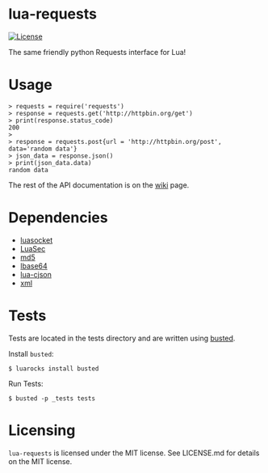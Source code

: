lua-requests
====
[![License](http://img.shields.io/badge/License-MIT-brightgreen.svg)](LICENSE)

The same friendly python Requests interface for Lua!



Usage
====

	> requests = require('requests')
	> response = requests.get('http://httpbin.org/get')
	> print(response.status_code)
	200
	>
	> response = requests.post{url = 'http://httpbin.org/post', data='random data'}
	> json_data = response.json()
	> print(json_data.data)
	random data

The rest of the API documentation is on the [wiki](http://github.com/JakobGreen/lua-requests/wiki) page.


Dependencies
====

- [luasocket](http://w3.impa.br/~diego/software/luasocket/ "LuaSocket homepage")
- [LuaSec](http://luasec.luaforge.net')
- [md5](https://github.com/kikito/md5.lua "md5 github")
- [lbase64](https://github.com/LuaDist/lbase64 "lbase64 github")
- [lua-cjson](http://www.kyne.com.au/~mark/software/lua-cjson.php)
- [xml](http://doc.lubyk.org/xml.html)

Tests
====

Tests are located in the tests directory and are written using [busted](http://olivinelabs.com/busted/ "Busted home page").

Install `busted`:

	$ luarocks install busted

Run Tests:

	$ busted -p _tests tests

Licensing
====

`lua-requests` is licensed under the MIT license. See LICENSE.md for details on the MIT license.
